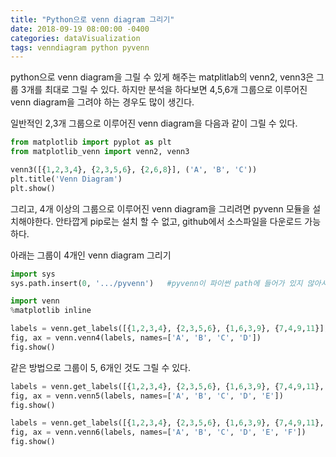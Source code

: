 ```yaml
---
title: "Python으로 venn diagram 그리기"
date: 2018-09-19 08:00:00 -0400
categories: dataVisualization
tags: venndiagram python pyvenn
---
```


python으로 venn diagram을 그릴 수 있게 해주는 matplitlab의 venn2, venn3은 그룹 3개를 최대로 그릴 수 있다. 하지만 분석을 하다보면 4,5,6개 그룹으로 이루어진 venn diagram을 그려야 하는 경우도 많이 생긴다.

일반적인 2,3개 그룹으로 이루어진 venn diagram을 다음과 같이 그릴 수 있다.

```python
from matplotlib import pyplot as plt
from matplotlib_venn import venn2, venn3

venn3([{1,2,3,4}, {2,3,5,6}, {2,6,8}], ('A', 'B', 'C'))
plt.title('Venn Diagram')
plt.show()
```

그리고, 4개 이상의 그룹으로 이루어진 venn diagram을 그리려면 pyvenn 모듈을 설치해야한다. 안타깝게 pip로는 설치 할 수 없고, github에서 소스파일을 다운로드 가능하다.

아래는 그룹이 4개인 venn diagram 그리기

```python
import sys
sys.path.insert(0, '.../pyvenn')   #pyvenn이 파이썬 path에 들어가 있지 않아서 추가함

import venn
%matplotlib inline

labels = venn.get_labels([{1,2,3,4}, {2,3,5,6}, {1,6,3,9}, {7,4,9,11}], fill=['number']
fig, ax = venn.venn4(labels, names=['A', 'B', 'C', 'D'])
fig.show()
```

같은 방법으로 그룹이 5, 6개인 것도 그릴 수 있다.

```python
labels = venn.get_labels([{1,2,3,4}, {2,3,5,6}, {1,6,3,9}, {7,4,9,11}, {11, 1, 12}], fill=['number'])
fig, ax = venn.venn5(labels, names=['A', 'B', 'C', 'D', 'E'])
fig.show()

labels = venn.get_labels([{1,2,3,4}, {2,3,5,6}, {1,6,3,9}, {7,4,9,11}, {11, 1, 12}, {100,50, 1,2,5,6}], fill=['number'])
fig, ax = venn.venn6(labels, names=['A', 'B', 'C', 'D', 'E', 'F'])
fig.show()
```
